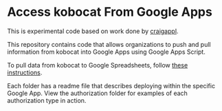 Access kobocat From Google Apps
======================================

This is experimental code based on work done by [craigappl](https://github.com/craigappl). 

This repository contains code that allows organizations to push and pull information from kobocat into Google Apps using Google Apps Script. 

To pull data from kobocat to Google Spreadsheets, follow [these instructions](/Working_Examples/README.md).

Each folder has a readme file that describes deploying within the specific Google App.
View the authorization folder for examples of each authorization type in action.
